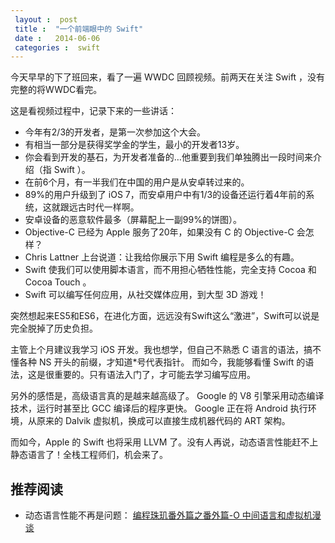 ```yaml
---
 layout :  post 
 title :  "一个前端眼中的 Swift"
 date :   2014-06-06
 categories :  swift
---
```


今天早早的下了班回来，看了一遍 WWDC 回顾视频。前两天在关注 Swift ，没有完整的将WWDC看完。

这是看视频过程中，记录下来的一些讲话：

* 今年有2/3的开发者，是第一次参加这个大会。
* 有相当一部分是获得奖学金的学生，最小的开发者13岁。
* 你会看到开发的基石，为开发者准备的…他重要到我们单独腾出一段时间来介绍（指 Swift ）。
* 在前6个月，有一半我们在中国的用户是从安卓转过来的。
* 89%的用户升级到了 iOS  7，而安卓用户中有1/3的设备还运行着4年前的系统，这就跟远古时代一样啊。
* 安卓设备的恶意软件最多（屏幕配上一副99%的饼图）。
* Objective-C 已经为 Apple 服务了20年，如果没有 C 的 Objective-C 会怎样？
* Chris   Lattner 上台说道：让我给你展示下用 Swift 编程是多么的有趣。
* Swift 使我们可以使用脚本语言，而不用担心牺牲性能，完全支持 Cocoa 和 Cocoa   Touch 。
* Swift 可以编写任何应用，从社交媒体应用，到大型 3D 游戏！

突然想起来ES5和ES6，在进化方面，远远没有Swift这么“激进”，Swift可以说是完全脱掉了历史负担。

主管上个月建议我学习 iOS 开发。我也想学，但自己不熟悉 C 语言的语法，搞不懂各种 NS 开头的前缀，才知道*号代表指针。
而如今，我能够看懂 Swift 的语法，这是很重要的。只有语法入门了，才可能去学习编写应用。

另外的感悟是，高级语言真的是越来越高级了。 Google 的 V8 引擎采用动态编译技术，运行时甚至比 GCC 编译后的程序更快。
 Google 正在将 Android  执行环境，从原来的  Dalvik  虚拟机，换成可以直接生成机器代码的  ART  架构。

而如今，Apple 的 Swift 也将采用 LLVM 了。没有人再说，动态语言性能赶不上静态语言了！全栈工程师们，机会来了。

## 推荐阅读

* 动态语言性能不再是问题： [编程珠玑番外篇之番外篇-O 中间语言和虚拟机漫谈](http://blog.youxu.info/2014/05/11/language-and-vm/)
